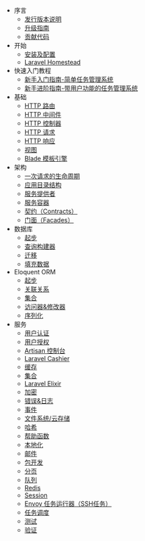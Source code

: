 - 序言
  - [发行版本说明](release-notes.md)
  - [升级指南](upgrade-guide.md)
  - [贡献代码](contribution-code.md)
- 开始
  - [安装及配置](installation-and-configuration.md)
  - [Laravel Homestead](laravel-homestead.md)
- 快速入门教程
  - [新手入门指南-简单任务管理系统](simple-task-management-system.md)
  - [新手进阶指南-带用户功能的任务管理系统](user-function.md)
- 基础
  - [HTTP 路由](http-router.md)
  - [HTTP 中间件](http-middleware.md)
  - [HTTP 控制器](http-controller.md)
  - [HTTP 请求](http-request.md)
  - [HTTP 响应](http-response.md)
  - [视图](view.md)
  - [Blade 模板引擎](template-engine.md)
- 架构
  - [一次请求的生命周期](life-cycle.md)
  - [应用目录结构](application-directory-structure.md)
  - [服务提供者](service-provider.md)
  - [服务容器](service-container.md)
  - [契约（Contracts）](contracts.md)
  - [门面（Facades）](facades.md)
- 数据库
  - [起步](start-1.md)
  - [查询构建器](query-builder.md)
  - [迁移](transfer.md)
  - [填充数据](fill-data.md)
- Eloquent ORM
  - [起步](start-2.md)
  - [关联关系](relation.md)
  - [集合](set.md)
  - [访问器&修改器](access-device-modifier.md)
  - [序列化](serialization.md)
- 服务
  - [用户认证](user-authentication.md)
  - [用户授权](user-authorization.md)
  - [Artisan 控制台](artisan-console.md)
  - [Laravel Cashier](laravel-cashier.md)
  - [缓存](cache.md)
  - [集合](set-2.md)
  - [Laravel Elixir](laravel-elixir.md)
  - [加密](encryption.md)
  - [错误&日志](error-and-log.md)
  - [事件](event.md)
  - [文件系统/云存储](file-system-cloud-storage.md)
  - [哈希](hash.md)
  - [帮助函数](help-function.md)
  - [本地化](localization.md)
  - [邮件](email.md)
  - [包开发](package-development.md)
  - [分页](paging.md)
  - [队列](queue.md)
  - [Redis](redis.md)
  - [Session](session.md)
  - [Envoy 任务运行器（SSH任务）](ssh.md)
  - [任务调度](task-scheduling.md)
  - [测试](test.md)
  - [验证](verification.md)